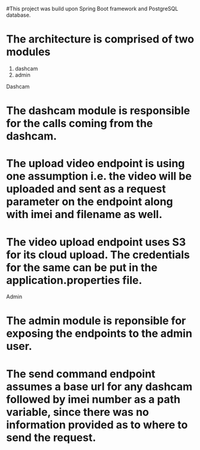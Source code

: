 #This project was build upon Spring Boot framework and PostgreSQL database.
# The architecture is comprised of two modules
  1. dashcam
  2. admin
  
Dashcam
# The dashcam module is responsible for the calls coming from the dashcam.
# The upload video endpoint is using one assumption i.e. the video will be uploaded and sent as a request parameter on the endpoint along with imei and filename as well.
# The video upload endpoint uses S3 for its cloud upload. The credentials for the same can be put in the application.properties file.

Admin
# The admin module is reponsible for exposing the endpoints to the admin user.
# The send command endpoint assumes a base url for any dashcam followed by imei number as a path variable, since there was no information provided as to where to send the request.
